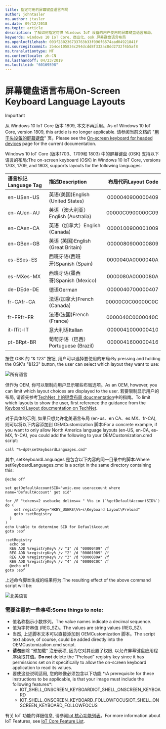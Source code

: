 ```yaml
---
title: 指定可用的屏幕键盘语言布局
author: johntasler
ms.author: jtasler
ms.date: 09/12/2018
ms.topic: article
description: 了解如何指定可供 Windows IoT 设备的用户使用的屏幕键盘语言布局。
keywords: windows 10 IoT Core、商业化、osk 屏幕键盘语言布局
ms.openlocfilehash: 003f280236733763b33f096f6574aad04921841f
ms.sourcegitcommit: 2b4ce105834c294dcdd8f332ac8dd2732f4b5af8
ms.translationtype: MT
ms.contentlocale: zh-CN
ms.lasthandoff: 04/23/2019
ms.locfileid: "60169598"
---
```

# <a name="on-screen-keyboard-language-layouts"></a><span data-ttu-id="9a7b5-104">屏幕键盘语言布局</span><span class="sxs-lookup"><span data-stu-id="9a7b5-104">On-Screen Keyboard Language Layouts</span></span>

> [!IMPORTANT]
> <span data-ttu-id="9a7b5-105">从 Windows 10 IoT Core 版本 1809, 本文不再适用。</span><span class="sxs-lookup"><span data-stu-id="9a7b5-105">As of Windows 10 IoT Core, version 1809, this article is no longer applicable.</span></span> <span data-ttu-id="9a7b5-106">请参阅当前文档的 "[用于头设备的屏幕键盘](./OnScreenKeyboard.md)" 页。</span><span class="sxs-lookup"><span data-stu-id="9a7b5-106">Please see the [On-screen keyboard for headed devices](./OnScreenKeyboard.md) page for the current documentation.</span></span>

<span data-ttu-id="9a7b5-107">Windows 10 IoT Core (版本1703、1709和 1803) 中的屏幕键盘 (OSK) 支持以下语言的布局:</span><span class="sxs-lookup"><span data-stu-id="9a7b5-107">The on-screen keyboard (OSK) in Windows 10 IoT Core, versions 1703, 1709, and 1803, supports layouts for the following languages:</span></span>

| <span data-ttu-id="9a7b5-108">语言标记</span><span class="sxs-lookup"><span data-stu-id="9a7b5-108">Language Tag</span></span>  | <span data-ttu-id="9a7b5-109">描述</span><span class="sxs-lookup"><span data-stu-id="9a7b5-109">Description</span></span>             | <span data-ttu-id="9a7b5-110">布局代码</span><span class="sxs-lookup"><span data-stu-id="9a7b5-110">Layout Code</span></span> |
| :------------ | :---------------------- | -----------:|
| <span data-ttu-id="9a7b5-111">en-US</span><span class="sxs-lookup"><span data-stu-id="9a7b5-111">en-US</span></span>         | <span data-ttu-id="9a7b5-112">英语(美国)</span><span class="sxs-lookup"><span data-stu-id="9a7b5-112">English (United States)</span></span> |    <span data-ttu-id="9a7b5-113">00000409</span><span class="sxs-lookup"><span data-stu-id="9a7b5-113">00000409</span></span> |
| <span data-ttu-id="9a7b5-114">en-AU</span><span class="sxs-lookup"><span data-stu-id="9a7b5-114">en-AU</span></span>         | <span data-ttu-id="9a7b5-115">英语（澳大利亚）</span><span class="sxs-lookup"><span data-stu-id="9a7b5-115">English (Australia)</span></span>     |    <span data-ttu-id="9a7b5-116">00000C09</span><span class="sxs-lookup"><span data-stu-id="9a7b5-116">00000C09</span></span> |
| <span data-ttu-id="9a7b5-117">en-CA</span><span class="sxs-lookup"><span data-stu-id="9a7b5-117">en-CA</span></span>         | <span data-ttu-id="9a7b5-118">英语（加拿大）</span><span class="sxs-lookup"><span data-stu-id="9a7b5-118">English (Canada)</span></span>        |    <span data-ttu-id="9a7b5-119">00001009</span><span class="sxs-lookup"><span data-stu-id="9a7b5-119">00001009</span></span> |
| <span data-ttu-id="9a7b5-120">en-GB</span><span class="sxs-lookup"><span data-stu-id="9a7b5-120">en-GB</span></span>         | <span data-ttu-id="9a7b5-121">英语 (英国)</span><span class="sxs-lookup"><span data-stu-id="9a7b5-121">English (Great Britain)</span></span> |    <span data-ttu-id="9a7b5-122">00000809</span><span class="sxs-lookup"><span data-stu-id="9a7b5-122">00000809</span></span> |
| <span data-ttu-id="9a7b5-123">es-ES</span><span class="sxs-lookup"><span data-stu-id="9a7b5-123">es-ES</span></span>         | <span data-ttu-id="9a7b5-124">西班牙语(西班牙)</span><span class="sxs-lookup"><span data-stu-id="9a7b5-124">Spanish (Spain)</span></span>         |    <span data-ttu-id="9a7b5-125">0000040A</span><span class="sxs-lookup"><span data-stu-id="9a7b5-125">0000040A</span></span> |
| <span data-ttu-id="9a7b5-126">es-MX</span><span class="sxs-lookup"><span data-stu-id="9a7b5-126">es-MX</span></span>         | <span data-ttu-id="9a7b5-127">西班牙语(墨西哥)</span><span class="sxs-lookup"><span data-stu-id="9a7b5-127">Spanish (Mexico)</span></span>        |    <span data-ttu-id="9a7b5-128">0000080A</span><span class="sxs-lookup"><span data-stu-id="9a7b5-128">0000080A</span></span> |
| <span data-ttu-id="9a7b5-129">de-DE</span><span class="sxs-lookup"><span data-stu-id="9a7b5-129">de-DE</span></span>         | <span data-ttu-id="9a7b5-130">德语</span><span class="sxs-lookup"><span data-stu-id="9a7b5-130">German</span></span>                  |    <span data-ttu-id="9a7b5-131">00000407</span><span class="sxs-lookup"><span data-stu-id="9a7b5-131">00000407</span></span> |
| <span data-ttu-id="9a7b5-132">fr-CA</span><span class="sxs-lookup"><span data-stu-id="9a7b5-132">fr-CA</span></span>         | <span data-ttu-id="9a7b5-133">法语(加拿大)</span><span class="sxs-lookup"><span data-stu-id="9a7b5-133">French (Canada)</span></span>         |    <span data-ttu-id="9a7b5-134">00000C0C</span><span class="sxs-lookup"><span data-stu-id="9a7b5-134">00000C0C</span></span> |
| <span data-ttu-id="9a7b5-135">fr-FR</span><span class="sxs-lookup"><span data-stu-id="9a7b5-135">fr-FR</span></span>         | <span data-ttu-id="9a7b5-136">法语(法国)</span><span class="sxs-lookup"><span data-stu-id="9a7b5-136">French (France)</span></span>         |    <span data-ttu-id="9a7b5-137">0000040C</span><span class="sxs-lookup"><span data-stu-id="9a7b5-137">0000040C</span></span> |
| <span data-ttu-id="9a7b5-138">it-IT</span><span class="sxs-lookup"><span data-stu-id="9a7b5-138">it-IT</span></span>         | <span data-ttu-id="9a7b5-139">意大利语</span><span class="sxs-lookup"><span data-stu-id="9a7b5-139">Italian</span></span>                 |    <span data-ttu-id="9a7b5-140">00000410</span><span class="sxs-lookup"><span data-stu-id="9a7b5-140">00000410</span></span> |
| <span data-ttu-id="9a7b5-141">pt-BR</span><span class="sxs-lookup"><span data-stu-id="9a7b5-141">pt-BR</span></span>         | <span data-ttu-id="9a7b5-142">葡萄牙语（巴西）</span><span class="sxs-lookup"><span data-stu-id="9a7b5-142">Portuguese (Brazil)</span></span>     |    <span data-ttu-id="9a7b5-143">00000416</span><span class="sxs-lookup"><span data-stu-id="9a7b5-143">00000416</span></span> |

<span data-ttu-id="9a7b5-144">按住 OSK 的 "& 123" 按钮, 用户可以选择要使用的布局:</span><span class="sxs-lookup"><span data-stu-id="9a7b5-144">By pressing and holding the OSK's "&123" button, the user can select which layout they want to use:</span></span>

![所有语言](../media/OnScreenKeyboard/AllLanguages.png)
 
<span data-ttu-id="9a7b5-146">但作为 OEM, 你可以限制向用户显示哪些布局选项。</span><span class="sxs-lookup"><span data-stu-id="9a7b5-146">As an OEM, however, you can limit which layout choices are displayed to the user.</span></span> <span data-ttu-id="9a7b5-147">若要限制显示用户的布局, 请首先参考[TechNet 上的键盘布局 doucmentation](https://technet.microsoft.com/library/cc978687.aspx)中的指南。</span><span class="sxs-lookup"><span data-stu-id="9a7b5-147">To limit which layouts to show the user, first reference the guidance from the [Keyboard Layout doucmentation on TechNet](https://technet.microsoft.com/library/cc978687.aspx).</span></span>
 
<span data-ttu-id="9a7b5-148">对于具体的示例, 如果只想允许北美语言布局 (en-us、en CA、es MX、fr-CA), 则可以将以下内容添加到 OEMCustomization 脚本:</span><span class="sxs-lookup"><span data-stu-id="9a7b5-148">For a concrete example, if you want to only allow North America language layouts (en-US, en-CA, es-MX, fr-CA), you could add the following to your OEMCustomization.cmd script:</span></span>

```console
call "%~dp0\setKeyboardLanguages.cmd"
```

<span data-ttu-id="9a7b5-149">其中, setKeyboardLanguages 是包含以下内容的同一目录中的脚本:</span><span class="sxs-lookup"><span data-stu-id="9a7b5-149">Where setKeyboardLanguages.cmd is a script in the same directory containing this:</span></span>
 
```console
@echo off

set getDefaultAccountSID="wmic.exe useraccount where name='DefaultAccount' get sid"

for /F "tokens=2 usebackq delims== " %%s in (`%getDefaultAccountSID%`) do (
    set registryKey="HKEY_USERS\%%~s\Keyboard Layout\Preload"
    goto :setRegistry
  )
)
echo Unable to determine SID for DefaultAccount
goto :eof

:setRegistry
  echo on
  REG ADD %registryKey% /v "1" /d "00000409" /f
  REG ADD %registryKey% /v "2" /d "00001009" /f
  REG ADD %registryKey% /v "3" /d "0000080A" /f
  REG ADD %registryKey% /v "4" /d "00000C0C" /f
  @echo off
goto :eof
```

<span data-ttu-id="9a7b5-150">上述命令脚本生成的结果将为:</span><span class="sxs-lookup"><span data-stu-id="9a7b5-150">The resulting effect of the above command script will be:</span></span>

![北美语言](../media/OnScreenKeyboard/NorthAmericanLanguages.png)

### <a name="some-things-to-note"></a><span data-ttu-id="9a7b5-152">需要注意的一些事项:</span><span class="sxs-lookup"><span data-stu-id="9a7b5-152">Some things to note:</span></span>
*  <span data-ttu-id="9a7b5-153">值名称指示小数序列。</span><span class="sxs-lookup"><span data-stu-id="9a7b5-153">The value names indicate a decimal sequence.</span></span>
*  <span data-ttu-id="9a7b5-154">值为字符串值 (REG_SZ)。</span><span class="sxs-lookup"><span data-stu-id="9a7b5-154">The values are string values (REG_SZ).</span></span>
*  <span data-ttu-id="9a7b5-155">当然, 上述脚本文本可以直接添加到 OEMCustomization 脚本。</span><span class="sxs-lookup"><span data-stu-id="9a7b5-155">The script text above, of course, could be added directly into the OEMCustomization.cmd script.</span></span>
*  <span data-ttu-id="9a7b5-156">**请勿**删除 "预加载" 注册表项, 因为它对其设置了权限, 以允许屏幕键盘应用程序读取其值。</span><span class="sxs-lookup"><span data-stu-id="9a7b5-156">**Do not** delete the "Preload" registry key since it has permissions set on it specifically to allow the on-screen keyboard application to read its values.</span></span>
*  <span data-ttu-id="9a7b5-157">要使这些说明适用, 您的映像必须包含以下功能 \*:</span><span class="sxs-lookup"><span data-stu-id="9a7b5-157">A prerequisite for these instructions to be applicable, is that your image must include the following features\*:</span></span>
   * <span data-ttu-id="9a7b5-158">IOT_SHELL_ONSCREEN_KEYBOARD</span><span class="sxs-lookup"><span data-stu-id="9a7b5-158">IOT_SHELL_ONSCREEN_KEYBOARD</span></span>
   * <span data-ttu-id="9a7b5-159">IOT_SHELL_ONSCREEN_KEYBOARD_FOLLOWFOCUS</span><span class="sxs-lookup"><span data-stu-id="9a7b5-159">IOT_SHELL_ONSCREEN_KEYBOARD_FOLLOWFOCUS</span></span>

<span data-ttu-id="9a7b5-160">有关 IoT 功能的详细信息, 请参阅[Iot 核心功能列表](https://docs.microsoft.com/windows-hardware/manufacture/iot/iot-core-feature-list)。</span><span class="sxs-lookup"><span data-stu-id="9a7b5-160">For more information about IoT Features, see [IoT Core Feature List](https://docs.microsoft.com/windows-hardware/manufacture/iot/iot-core-feature-list).</span></span>
